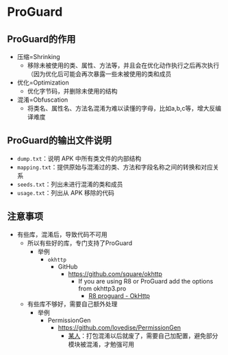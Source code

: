 # ProGuard

## ProGuard的作用

* 压缩=Shrinking
  * 移除未被使用的类、属性、方法等，并且会在优化动作执行之后再次执行（因为优化后可能会再次暴露一些未被使用的类和成员
* 优化=Optimization
  * 优化字节码，并删除未使用的结构
* 混淆=Obfuscation
  * 将类名、属性名、方法名混淆为难以读懂的字母，比如a,b,c等，增大反编译难度

## ProGuard的输出文件说明

* `dump.txt`：说明 APK 中所有类文件的内部结构
* `mapping.txt`：提供原始与混淆过的类、方法和字段名称之间的转换和对应关系
* `seeds.txt`：列出未进行混淆的类和成员
* `usage.txt`：列出从 APK 移除的代码

## 注意事项

* 有些库，混淆后，导致代码不可用
  * 所以有些好的库，专门支持了ProGuard
    * 举例
      * `okhttp`
        * GitHub
          * https://github.com/square/okhttp
            * If you are using R8 or ProGuard add the options from okhttp3.pro
              * [R8 proguard - OkHttp](https://square.github.io/okhttp/r8_proguard/)
  * 有些库不够好，需要自己额外处理
    * 举例
      * PermissionGen
        * https://github.com/lovedise/PermissionGen
          * [某人](https://blog.csdn.net/dobiman/article/details/78595709)：打包混淆以后就废了，需要自己加配置，避免部分模块被混淆，才勉强可用
